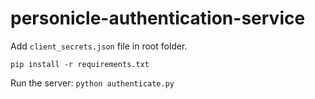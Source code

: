 # personicle-authentication-service

Add ``` client_secrets.json ``` file in root folder.

``` pip install -r requirements.txt ```

Run the server:
``` python authenticate.py ```

